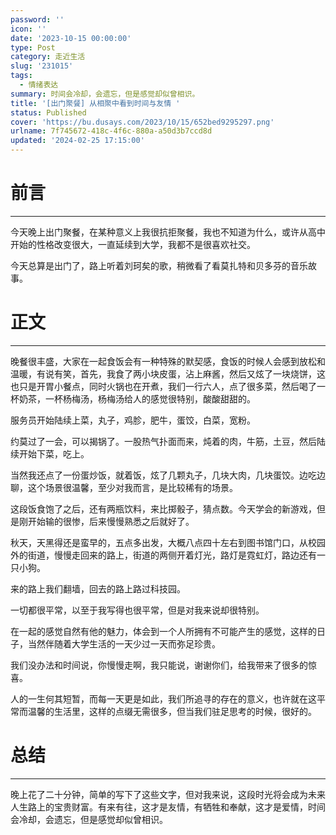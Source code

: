 ```yaml
---
password: ''
icon: ''
date: '2023-10-15 00:00:00'
type: Post
category: 走近生活
slug: '231015'
tags:
  - 情绪表达
summary: 时间会冷却，会遗忘，但是感觉却似曾相识。
title: '[出门聚餐] 从相聚中看到时间与友情 '
status: Published
cover: 'https://bu.dusays.com/2023/10/15/652bed9295297.png'
urlname: 7f745672-418c-4f6c-880a-a50d3b7ccd8d
updated: '2024-02-25 17:15:00'
---
```


# 前言


---


  今天晚上出门聚餐，在某种意义上我很抗拒聚餐，我也不知道为什么，或许从高中开始的性格改变很大，一直延续到大学，我都不是很喜欢社交。


  今天总算是出门了，路上听着刘珂矣的歌，稍微看了看莫扎特和贝多芬的音乐故事。


# 正文


---


  晚餐很丰盛，大家在一起食饭会有一种特殊的默契感，食饭的时候人会感到放松和温暖，有说有笑，首先，我食了两小块皮蛋，沾上麻酱，然后又炫了一块烧饼，这也只是开胃小餐点，同时火锅也在开煮，我们一行六人，点了很多菜，然后喝了一杯奶茶，一杯杨梅汤，杨梅汤给人的感觉很特别，酸酸甜甜的。


  服务员开始陆续上菜，丸子，鸡胗，肥牛，蛋饺，白菜，宽粉。


  约莫过了一会，可以揭锅了。一股热气扑面而来，炖着的肉，牛筋，土豆，然后陆续开始下菜，吃上。


  当然我还点了一份蛋炒饭，就着饭，炫了几颗丸子，几块大肉，几块蛋饺。边吃边聊，这个场景很温馨，至少对我而言，是比较稀有的场景。


  这段饭食饱了之后，还有两瓶饮料，来比掷骰子，猜点数。今天学会的新游戏，但是刚开始输的很惨，后来慢慢熟悉之后就好了。


  秋天，天黑得还是蛮早的，五点多出发，大概八点四十左右到图书馆门口，从校园外的街道，慢慢走回来的路上，街道的两侧开着灯光，路灯是霓虹灯，路边还有一只小狗。


  来的路上我们翻墙，回去的路上路过科技园。


  一切都很平常，以至于我写得也很平常，但是对我来说却很特别。


  在一起的感觉自然有他的魅力，体会到一个人所拥有不可能产生的感觉，这样的日子，当然伴随着大学生活的一天少过一天而弥足珍贵。


  我们没办法和时间说，你慢慢走啊，我只能说，谢谢你们，给我带来了很多的惊喜。


  人的一生何其短暂，而每一天更是如此，我们所追寻的存在的意义，也许就在这平常而温馨的生活里，这样的点缀无需很多，但当我们驻足思考的时候，很好的。


# 总结


---


  晚上花了二十分钟，简单的写下了这些文字，但对我来说，这段时光将会成为未来人生路上的宝贵财富。有来有往，这才是友情，有牺牲和奉献，这才是爱情，时间会冷却，会遗忘，但是感觉却似曾相识。

